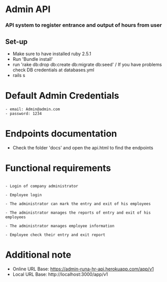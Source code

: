 # Admin API
### API system to register entrance and output of hours from user

## Set-up
* Make sure to have installed ruby 2.5.1
* Run 'Bundle install'
* run 'rake db:drop db:create db:migrate db:seed' / If you have problems check DB credentials at databases.yml
* rails s

# Default Admin Credentials
```
- email: Admin@admin.com
- password: 1234
```

# Endpoints documentation
- Check the folder 'docs' and open the api.html to find the endpoints

# Functional requirements

```

- Login of company administrator

- Employee login

- The administrator can mark the entry and exit of his employees

- The administrator manages the reports of entry and exit of his employees

- The administrator manages employee information

- Employee check their entry and exit report
```

# Additional note
- Online URL Base: https://admin-runa-hr-api.herokuapp.com/app/v1
- Local URL Base: http://localhost:3000/app/v1